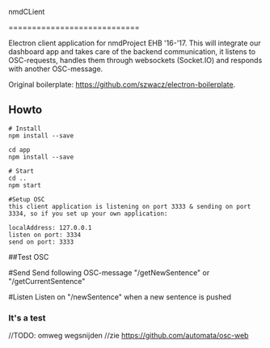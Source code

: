 nmdCLient

============================

Electron client application for nmdProject EHB '16-'17.
This will integrate our dashboard app and takes care of the backend communication,
it listens to OSC-requests, handles them through websockets (Socket.IO) and responds with another OSC-message.

Original boilerplate: https://github.com/szwacz/electron-boilerplate.

## Howto

    # Install
    npm install --save

    cd app
    npm install --save

    # Start
    cd .. 
    npm start

    #Setup OSC
    this client application is listening on port 3333 & sending on port 3334, so if you set up your own application:

    localAddress: 127.0.0.1
    listen on port: 3334
    send on port: 3333

##Test OSC

  #Send
  Send following OSC-message "/getNewSentence" or "/getCurrentSentence"

  #Listen
  Listen on "/newSentence" when a new sentence is pushed

### It's a test
//TODO: omweg wegsnijden
//zie https://github.com/automata/osc-web
